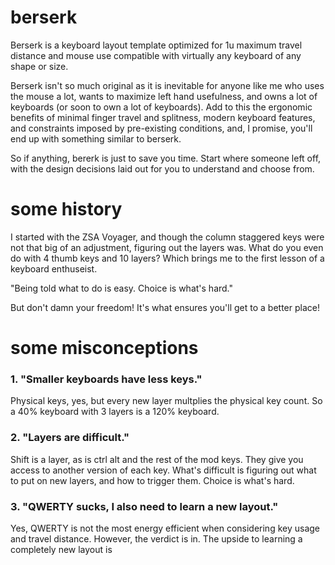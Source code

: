 # berserk
Berserk is a keyboard layout template optimized for 1u maximum travel distance and mouse use compatible with virtually any keyboard of any shape or size.

Berserk isn't so much original as it is inevitable for anyone like me who uses the mouse a lot, wants to maximize left hand usefulness, and owns a lot of keyboards (or soon to own a lot of keyboards). Add to this the ergonomic benefits of minimal finger travel and splitness, modern keyboard features, and constraints imposed by pre-existing conditions, and, I promise, you'll end up with something similar to berserk.

So if anything, bererk is just to save you time. Start where someone left off, with the design decisions laid out for you to understand and choose from.


# some history

I started with the ZSA Voyager, and though the column staggered keys were not that big of an adjustment, figuring out the layers was. What do you even do with 4 thumb keys and 10 layers? Which brings me to the first lesson of a keyboard enthuseist. 

"Being told what to do is easy. Choice is what's hard."

But don't damn your freedom! It's what ensures you'll get to a better place!


# some misconceptions

### 1. "Smaller keyboards have less keys."
   Physical keys, yes, but every new layer multplies the physical key count. So a 40% keyboard with 3 layers is a 120% keyboard.
   
### 2. "Layers are difficult."
   Shift is a layer, as is ctrl alt and the rest of the mod keys. They give you access to another version of each key. What's difficult is figuring out what to put on new layers, and how to trigger them. Choice is what's hard.

### 3. "QWERTY sucks, I also need to learn a new layout."
   Yes, QWERTY is not the most energy efficient when considering key usage and travel distance. However, the verdict is in. The upside to learning a completely new layout is 





